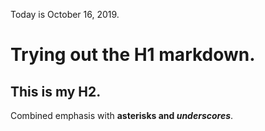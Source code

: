 Today is October 16, 2019. 


# Trying out the H1 markdown.
## This is my H2.
Combined emphasis with **asterisks and _underscores_**.